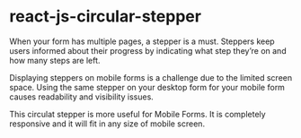 # react-js-circular-stepper

When your form has multiple pages, a stepper is a must. Steppers keep users informed about their progress by indicating what step they’re on and how many steps are left.

Displaying steppers on mobile forms is a challenge due to the limited screen space. Using the same stepper on your desktop form for your mobile form causes readability and visibility issues.

This circulat stepper is more useful for Mobile Forms. It is completely responsive and it will fit in any size of mobile screen.

